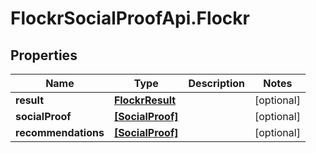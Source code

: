 # FlockrSocialProofApi.Flockr

## Properties
Name | Type | Description | Notes
------------ | ------------- | ------------- | -------------
**result** | [**FlockrResult**](FlockrResult.md) |  | [optional] 
**socialProof** | [**[SocialProof]**](SocialProof.md) |  | [optional] 
**recommendations** | [**[SocialProof]**](SocialProof.md) |  | [optional] 

